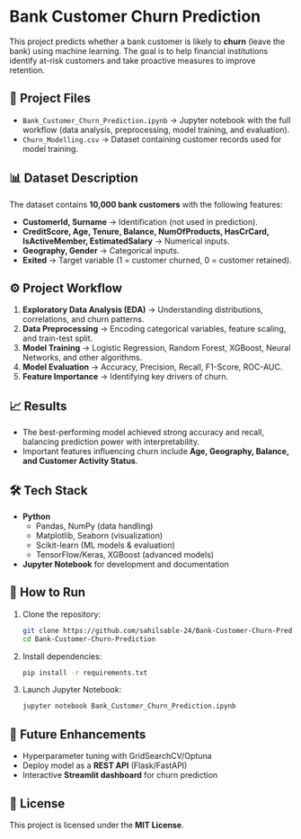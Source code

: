 # Bank Customer Churn Prediction  

This project predicts whether a bank customer is likely to **churn** (leave the bank) using machine learning. The goal is to help financial institutions identify at-risk customers and take proactive measures to improve retention.  

## 📂 Project Files  
- `Bank_Customer_Churn_Prediction.ipynb` → Jupyter notebook with the full workflow (data analysis, preprocessing, model training, and evaluation).  
- `Churn_Modelling.csv` → Dataset containing customer records used for model training.  

## 📊 Dataset Description  
The dataset contains **10,000 bank customers** with the following features:  
- **CustomerId, Surname** → Identification (not used in prediction).  
- **CreditScore, Age, Tenure, Balance, NumOfProducts, HasCrCard, IsActiveMember, EstimatedSalary** → Numerical inputs.  
- **Geography, Gender** → Categorical inputs.  
- **Exited** → Target variable (1 = customer churned, 0 = customer retained).  

## ⚙️ Project Workflow  
1. **Exploratory Data Analysis (EDA)** → Understanding distributions, correlations, and churn patterns.  
2. **Data Preprocessing** → Encoding categorical variables, feature scaling, and train-test split.  
3. **Model Training** → Logistic Regression, Random Forest, XGBoost, Neural Networks, and other algorithms.  
4. **Model Evaluation** → Accuracy, Precision, Recall, F1-Score, ROC-AUC.  
5. **Feature Importance** → Identifying key drivers of churn.  

## 📈 Results  
- The best-performing model achieved strong accuracy and recall, balancing prediction power with interpretability.  
- Important features influencing churn include **Age, Geography, Balance, and Customer Activity Status**.  

## 🛠️ Tech Stack  
- **Python**  
  - Pandas, NumPy (data handling)  
  - Matplotlib, Seaborn (visualization)  
  - Scikit-learn (ML models & evaluation)  
  - TensorFlow/Keras, XGBoost (advanced models)  
- **Jupyter Notebook** for development and documentation  

## 🚀 How to Run  
1. Clone the repository:  
   ```bash
   git clone https://github.com/sahilsable-24/Bank-Customer-Churn-Prediction.git
   cd Bank-Customer-Churn-Prediction
   ```  
2. Install dependencies:  
   ```bash
   pip install -r requirements.txt
   ```  
3. Launch Jupyter Notebook:  
   ```bash
   jupyter notebook Bank_Customer_Churn_Prediction.ipynb
   ```  

## 📌 Future Enhancements  
- Hyperparameter tuning with GridSearchCV/Optuna  
- Deploy model as a **REST API** (Flask/FastAPI)  
- Interactive **Streamlit dashboard** for churn prediction  

## 📜 License  
This project is licensed under the **MIT License**.  

